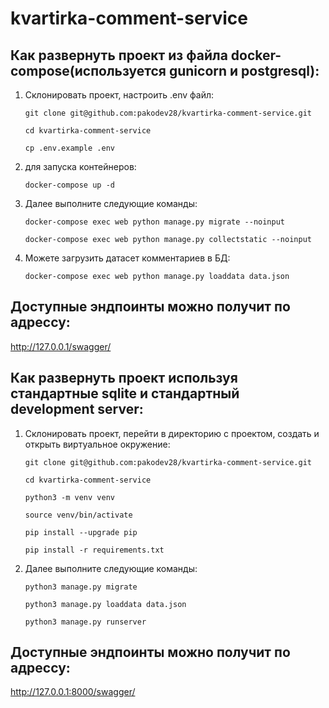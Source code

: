 # kvartirka-comment-service

## Как развернуть проект из файла docker-compose(используется gunicorn и postgresql):
1. Склонировать проект, настроить .env файл:
    ```
    git clone git@github.com:pakodev28/kvartirka-comment-service.git
    ```
    ```
    cd kvartirka-comment-service
    ```
    ```
    cp .env.example .env
    ```
2. для запуска контейнеров:
    ```
    docker-compose up -d
    ```
3. Далее выполните следующие команды:
    ```
    docker-compose exec web python manage.py migrate --noinput
    ```
    ```
    docker-compose exec web python manage.py collectstatic --noinput
    ```
4. Можете загрузить датасет комментариев в БД:
    ```
    docker-compose exec web python manage.py loaddata data.json
    ```

## Доступные эндпоинты можно получит по адрессу:
http://127.0.0.1/swagger/


## Как развернуть проект иcпользуя стандартные sqlite и стандартный development server:
1. Склонировать проект, перейти в директорию с проектом, создать и открыть виртуальное окружение:
    ```
    git clone git@github.com:pakodev28/kvartirka-comment-service.git
    ```
    ```
    cd kvartirka-comment-service
    ```
    ```
    python3 -m venv venv
    ```
    ```
    source venv/bin/activate
    ```
    ```
    pip install --upgrade pip
    ```
    ```
    pip install -r requirements.txt
    ```
2. Далее выполните следующие команды:
    ```
    python3 manage.py migrate
    ```
    ```
    python3 manage.py loaddata data.json
    ```
    ```
    python3 manage.py runserver
    ```


## Доступные эндпоинты можно получит по адрессу:
http://127.0.0.1:8000/swagger/
